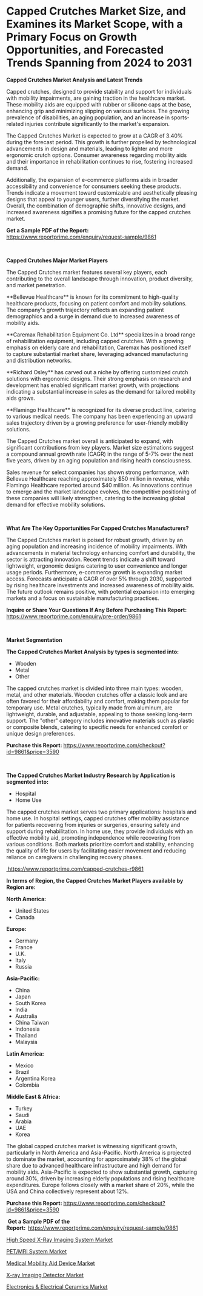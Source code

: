 <p><h1>Capped Crutches Market Size, and Examines its Market Scope, with a Primary Focus on Growth Opportunities, and Forecasted Trends Spanning from 2024 to 2031</h1></p><p><strong>Capped Crutches Market Analysis and Latest Trends</strong></p>
<p><p>Capped crutches, designed to provide stability and support for individuals with mobility impairments, are gaining traction in the healthcare market. These mobility aids are equipped with rubber or silicone caps at the base, enhancing grip and minimizing slipping on various surfaces. The growing prevalence of disabilities, an aging population, and an increase in sports-related injuries contribute significantly to the market's expansion.</p><p>The Capped Crutches Market is expected to grow at a CAGR of 3.40% during the forecast period. This growth is further propelled by technological advancements in design and materials, leading to lighter and more ergonomic crutch options. Consumer awareness regarding mobility aids and their importance in rehabilitation continues to rise, fostering increased demand. </p><p>Additionally, the expansion of e-commerce platforms aids in broader accessibility and convenience for consumers seeking these products. Trends indicate a movement toward customizable and aesthetically pleasing designs that appeal to younger users, further diversifying the market. Overall, the combination of demographic shifts, innovative designs, and increased awareness signifies a promising future for the capped crutches market.</p></p>
<p><strong>Get a Sample PDF of the Report:&nbsp;</strong> <a href="https://www.reportprime.com/enquiry/request-sample/9861">https://www.reportprime.com/enquiry/request-sample/9861</a></p>
<p>&nbsp;</p>
<p><strong>Capped Crutches Major Market Players</strong></p>
<p><p>The Capped Crutches market features several key players, each contributing to the overall landscape through innovation, product diversity, and market penetration. </p><p>**Bellevue Healthcare** is known for its commitment to high-quality healthcare products, focusing on patient comfort and mobility solutions. The company's growth trajectory reflects an expanding patient demographics and a surge in demand due to increased awareness of mobility aids.</p><p>**Caremax Rehabilitation Equipment Co. Ltd** specializes in a broad range of rehabilitation equipment, including capped crutches. With a growing emphasis on elderly care and rehabilitation, Caremax has positioned itself to capture substantial market share, leveraging advanced manufacturing and distribution networks.</p><p>**Richard Osley** has carved out a niche by offering customized crutch solutions with ergonomic designs. Their strong emphasis on research and development has enabled significant market growth, with projections indicating a substantial increase in sales as the demand for tailored mobility aids grows.</p><p>**Flamingo Healthcare** is recognized for its diverse product line, catering to various medical needs. The company has been experiencing an upward sales trajectory driven by a growing preference for user-friendly mobility solutions.</p><p>The Capped Crutches market overall is anticipated to expand, with significant contributions from key players. Market size estimations suggest a compound annual growth rate (CAGR) in the range of 5-7% over the next five years, driven by an aging population and rising health consciousness.</p><p>Sales revenue for select companies has shown strong performance, with Bellevue Healthcare reaching approximately $50 million in revenue, while Flamingo Healthcare reported around $40 million. As innovations continue to emerge and the market landscape evolves, the competitive positioning of these companies will likely strengthen, catering to the increasing global demand for effective mobility solutions.</p></p>
<p>&nbsp;</p>
<p><strong>What Are The Key Opportunities For Capped Crutches Manufacturers?</strong></p>
<p><p>The Capped Crutches market is poised for robust growth, driven by an aging population and increasing incidence of mobility impairments. With advancements in material technology enhancing comfort and durability, the sector is attracting innovation. Recent trends indicate a shift toward lightweight, ergonomic designs catering to user convenience and longer usage periods. Furthermore, e-commerce growth is expanding market access. Forecasts anticipate a CAGR of over 5% through 2030, supported by rising healthcare investments and increased awareness of mobility aids. The future outlook remains positive, with potential expansion into emerging markets and a focus on sustainable manufacturing practices.</p></p>
<p><strong>Inquire or Share Your Questions If Any Before Purchasing This Report:</strong> <a href="https://www.reportprime.com/enquiry/pre-order/9861">https://www.reportprime.com/enquiry/pre-order/9861</a></p>
<p>&nbsp;</p>
<p><strong>Market Segmentation</strong></p>
<p><strong>The Capped Crutches Market Analysis by types is segmented into:</strong></p>
<p><ul><li>Wooden</li><li>Metal</li><li>Other</li></ul></p>
<p><p>The capped crutches market is divided into three main types: wooden, metal, and other materials. Wooden crutches offer a classic look and are often favored for their affordability and comfort, making them popular for temporary use. Metal crutches, typically made from aluminum, are lightweight, durable, and adjustable, appealing to those seeking long-term support. The "other" category includes innovative materials such as plastic or composite blends, catering to specific needs for enhanced comfort or unique design preferences.</p></p>
<p><strong>Purchase this Report:&nbsp;</strong><a href="https://www.reportprime.com/checkout?id=9861&price=3590">https://www.reportprime.com/checkout?id=9861&price=3590</a></p>
<p>&nbsp;</p>
<p><strong>The Capped Crutches Market Industry Research by Application is segmented into:</strong></p>
<p><ul><li>Hospital</li><li>Home Use</li></ul></p>
<p><p>The capped crutches market serves two primary applications: hospitals and home use. In hospital settings, capped crutches offer mobility assistance for patients recovering from injuries or surgeries, ensuring safety and support during rehabilitation. In home use, they provide individuals with an effective mobility aid, promoting independence while recovering from various conditions. Both markets prioritize comfort and stability, enhancing the quality of life for users by facilitating easier movement and reducing reliance on caregivers in challenging recovery phases.</p></p>
<p><a href="https://www.reportprime.com/capped-crutches-r9861">&nbsp;https://www.reportprime.com/capped-crutches-r9861</a></p>
<p><strong>In terms of Region, the Capped Crutches Market Players available by Region are:</strong></p>
<p>
    <p> <strong> North America: </strong>
        <ul>
            <li>United States</li>
            <li>Canada</li>
        </ul>
        </p> 
    <p> <strong> Europe: </strong>
        <ul>
            <li>Germany</li>
            <li>France</li>
            <li>U.K.</li>
            <li>Italy</li>
            <li>Russia</li>
        </ul>
        </p> 
    <p> <strong> Asia-Pacific: </strong>
        <ul>
            <li>China</li>
            <li>Japan</li>
            <li>South Korea</li>
            <li>India</li>
            <li>Australia</li>
            <li>China Taiwan</li>
            <li>Indonesia</li>
            <li>Thailand</li>
            <li>Malaysia</li>
        </ul>
        </p> 
    <p> <strong> Latin America: </strong>
        <ul>
            <li>Mexico</li>
            <li>Brazil</li>
            <li>Argentina Korea</li>
            <li>Colombia</li>
        </ul>
        </p> 
    <p> <strong> Middle East & Africa: </strong>
        <ul>
            <li>Turkey</li>
            <li>Saudi</li>
            <li>Arabia</li>
            <li>UAE</li>
            <li>Korea</li>
        </ul>
    </p>
    </p>
<p><p>The global capped crutches market is witnessing significant growth, particularly in North America and Asia-Pacific. North America is projected to dominate the market, accounting for approximately 38% of the global share due to advanced healthcare infrastructure and high demand for mobility aids. Asia-Pacific is expected to show substantial growth, capturing around 30%, driven by increasing elderly populations and rising healthcare expenditures. Europe follows closely with a market share of 20%, while the USA and China collectively represent about 12%.</p></p>
<p><strong>Purchase this Report: </strong><a href="https://www.reportprime.com/checkout?id=9861&price=3590">https://www.reportprime.com/checkout?id=9861&price=3590</a></p>
<p>&nbsp;<strong>Get a Sample PDF of the Report:&nbsp;&nbsp;</strong><a href="https://www.reportprime.com/enquiry/request-sample/9861">https://www.reportprime.com/enquiry/request-sample/9861</a></p>
<p><strong></strong></p>
<p><p><a href="https://issuu.com/reportprime-2/docs/high-speed-x-ray-imaging-system-mar_30e16304251b2b">High Speed X-Ray Imaging System Market</a></p><p><a href="https://medium.com/@eltaroberts39/global-pet-mri-system-market-status-2024-2031-and-forecast-by-region-product-end-use-f6b0cf1581ce">PET/MRI System Market</a></p><p><a href="https://github.com/AKSHATREPORTPRIME/Market-Research-Report-List-6/blob/main/medical-mobility-aid-device-market.md">Medical Mobility Aid Device Market</a></p><p><a href="https://issuu.com/reportprime-2/docs/x-ray-imaging-detector-market-size-_dd7c5d05425cf3">X-ray Imaging Detector Market</a></p><p><a href="https://medium.com/@eltaroberts39/the-global-electronics-electrical-ceramics-market-identifies-drivers-restraints-35a3d6d29991">Electronics & Electrical Ceramics Market</a></p></p>